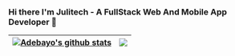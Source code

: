 ### Hi there I'm Julitech -  A FullStack Web And Mobile App Developer 👋

| <a href="https://github.com/Julitech/github-readme-stats"><img align="center" src="https://github-readme-stats.vercel.app/api?username=Julitech&show_icons=true&include_all_commits=true&theme=dark&count_private=true&hide_border=true&border_radius=2&hide=contribs" alt="Adebayo's github stats" /></a> | <a href="https://github.com/Julitech/github-readme-stats"><img align="center" src="https://github-readme-stats.vercel.app/api/top-langs/?username=Julitech&layout=compact&theme=dark&hide_border=true&hide=html,css" /></a> |
| ------------- | ------------- |

<br />
<br />

<!--
**Julitech/Julitech** is a ✨ _special_ ✨ repository because its `README.md` (this file) appears on your GitHub profile.

Here are some ideas to get you started:

- 🔭 I’m currently working on ...
- 🌱 I’m currently learning ...
- 👯 I’m looking to collaborate on ...
- 🤔 I’m looking for help with ...
- 💬 Ask me about ...
- 📫 How to reach me: ...
- 😄 Pronouns: ...
- ⚡ Fun fact: ...
-->

